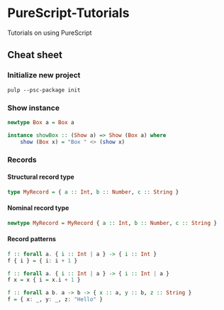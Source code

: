 # PureScript-Tutorials
Tutorials on using PureScript

## Cheat sheet
### Initialize new project
```
pulp --psc-package init
```
### Show instance
```purescript
newtype Box a = Box a

instance showBox :: (Show a) => Show (Box a) where
    show (Box x) = "Box " <> (show x)
```
### Records
#### Structural record type
```purescript
type MyRecord = { a :: Int, b :: Number, c :: String }
```
#### Nominal record type
```purescript
newtype MyRecord = MyRecord { a :: Int, b :: Number, c :: String }
```
#### Record patterns
```purescript
f :: forall a. { i :: Int | a } -> { i :: Int }
f { i } = { i: i + 1 }
```

```purescript
f :: forall a. { i :: Int | a } -> { i :: Int | a }
f x = x { i = x.i + 1 }
```

```purescript
f :: forall a b. a -> b -> { x :: a, y :: b, z :: String }
f = { x: _, y: _, z: "Hello" }
```